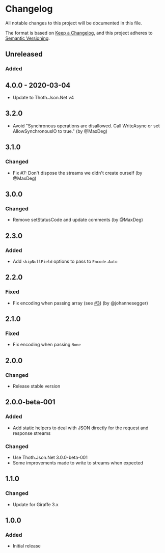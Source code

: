 # Changelog
All notable changes to this project will be documented in this file.

The format is based on [Keep a Changelog](https://keepachangelog.com/en/1.0.0/),
and this project adheres to [Semantic Versioning](https://semver.org/spec/v2.0.0.html).

## Unreleased

### Added

## 4.0.0 - 2020-03-04

* Update to Thoth.Json.Net v4

## 3.2.0

* Avoid "Synchronous operations are disallowed. Call WriteAsync or set AllowSynchronousIO to true." (by @MaxDeg)

## 3.1.0

### Changed

* Fix #7: Don't dispose the streams we didn't create ourself (by @MaxDeg)

## 3.0.0

### Changed

* Remove setStatusCode and update comments (by @MaxDeg)

## 2.3.0

### Added

* Add `skipNullField` options to pass to `Encode.Auto`

## 2.2.0

### Fixed

* Fix encoding when passing array (see [#3](https://github.com/thoth-org/Thoth.Json.Giraffe/pull/3)) (by @johannesegger)

## 2.1.0

### Fixed

* Fix encoding when passing `None`

## 2.0.0

### Changed

* Release stable version

## 2.0.0-beta-001

### Added

* Add static helpers to deal with JSON directly for the request and response streams

### Changed

* Use Thoth.Json.Net 3.0.0-beta-001
* Some improvements made to write to streams when expected

## 1.1.0

### Changed

* Update for Giraffe 3.x

## 1.0.0

### Added

* Initial release
